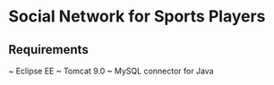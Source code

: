 # Social Network for Sports Players

## Requirements
~ Eclipse EE
~ Tomcat 9.0
~ MySQL connector for Java

